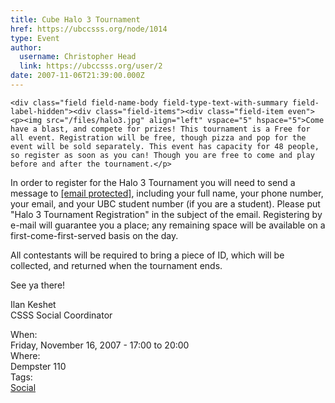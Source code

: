 ```yaml
---
title: Cube Halo 3 Tournament 
href: https://ubccsss.org/node/1014
type: Event
author:
  username: Christopher Head
  link: https://ubccsss.org/user/2
date: 2007-11-06T21:39:00.000Z
---
```



    <div class="field field-name-body field-type-text-with-summary field-label-hidden"><div class="field-items"><div class="field-item even"><p><img src="/files/halo3.jpg" align="left" vspace="5" hspace="5">Come have a blast, and compete for prizes! This tournament is a Free for all event. Registration will be free, though pizza and pop for the event will be sold separately. This event has capacity for 48 people, so register as soon as you can! Though you are free to come and play before and after the tournament.</p>
<p>In order to register for the Halo 3 Tournament you will need to send a message to <a href="/cdn-cgi/l/email-protection#2b434a47446b5f434e485e494e05484a"><span class="__cf_email__" data-cfemail="91f9f0fdfed1e5f9f4f2e4f3f4bff2f0">[email&#xA0;protected]</span></a>, including your full name, your phone number, your email, and your UBC student number (if you are a student). Please put &quot;Halo 3 Tournament Registration&quot; in the subject of the email. Registering by e-mail will guarantee you a place; any remaining space will be available on a first-come-first-served basis on the day.</p>
<p>All contestants will be required to bring a piece of ID, which will be collected, and returned when the tournament ends.</p>
<p>See ya there!</p>
<p>Ilan Keshet<br>
CSSS Social Coordinator</p>
</div></div></div><div class="field field-name-field-dates field-type-datetime field-label-above"><div class="field-label">When:&#xA0;</div><div class="field-items"><div class="field-item even"><span class="date-display-single">Friday, November 16, 2007 - <span class="date-display-range"><span class="date-display-start">17:00</span> to <span class="date-display-end">20:00</span></span></span></div></div></div><div class="field field-name-field-location field-type-text field-label-above"><div class="field-label">Where:&#xA0;</div><div class="field-items"><div class="field-item even">Dempster 110</div></div></div>    <footer>
    <div class="field field-name-field-tags field-type-taxonomy-term-reference field-label-above"><div class="field-label">Tags:&#xA0;</div><div class="field-items"><div class="field-item even"><a href="/social">Social</a></div></div></div>      </footer>
    